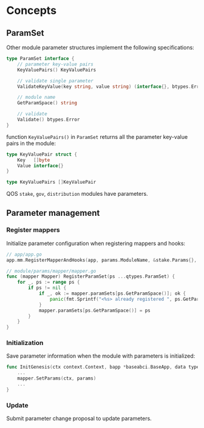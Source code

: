 # Concepts

## ParamSet

Other module parameter structures implement the following specifications:

```go
type ParamSet interface {
	// parameter key-value pairs
	KeyValuePairs() KeyValuePairs

	// validate single parameter
	ValidateKeyValue(key string, value string) (interface{}, btypes.Error)

	// module name
	GetParamSpace() string

	// validate
	Validate() btypes.Error
}
```

function `KeyValuePairs()` in `ParamSet` returns all the parameter key-value pairs in the module:
```go
type KeyValuePair struct {
	Key   []byte
	Value interface{}
}

type KeyValuePairs []KeyValuePair
```

QOS `stake`, `gov`, `distribution` modules have parameters.

## Parameter management

### Register mappers

Initialize parameter configuration when registering mappers and hooks:
```go
// app/app.go
app.mm.RegisterMapperAndHooks(app, params.ModuleName, &stake.Params{}, &distribution.Params{}, &gov.Params{})

// module/params/mapper/mapper.go
func (mapper Mapper) RegisterParamSet(ps ...qtypes.ParamSet) {
	for _, ps := range ps {
		if ps != nil {
			if _, ok := mapper.paramSets[ps.GetParamSpace()]; ok {
				panic(fmt.Sprintf("<%s> already registered ", ps.GetParamSpace()))
			}
			mapper.paramSets[ps.GetParamSpace()] = ps
		}
	}
}
```

### Initialization

Save parameter information when the module with parameters is initialized:
```go
func InitGenesis(ctx context.Context, bapp *baseabci.BaseApp, data types.GenesisState) []abci.ValidatorUpdate{
    ...
    mapper.SetParams(ctx, params)
    ...
}
```

### Update

Submit parameter change proposal to update parameters. 